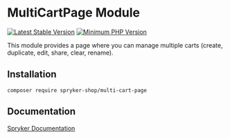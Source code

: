 # MultiCartPage Module
[![Latest Stable Version](https://poser.pugx.org/spryker-shop/multi-cart-page/v/stable.svg)](https://packagist.org/packages/spryker-shop/multi-cart-page)
[![Minimum PHP Version](https://img.shields.io/badge/php-%3E%3D%207.4-8892BF.svg)](https://php.net/)

This module provides a page where you can manage multiple carts (create, duplicate, edit, share, clear, rename).

## Installation

```
composer require spryker-shop/multi-cart-page
```

## Documentation

[Spryker Documentation](https://academy.spryker.com)
